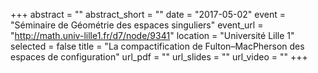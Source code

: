 +++
abstract = ""
abstract_short = ""
date = "2017-05-02"
event = "Séminaire de Géométrie des espaces singuliers"
event_url = "http://math.univ-lille1.fr/d7/node/9341"
location = "Université Lille 1"
selected = false
title = "La compactification de Fulton–MacPherson des espaces de configuration"
url_pdf = ""
url_slides = ""
url_video = ""
+++

